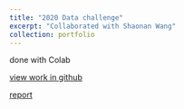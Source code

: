 ```yaml
---
title: "2020 Data challenge"
excerpt: "Collaborated with Shaonan Wang"
collection: portfolio
---
```


done with Colab 

[view work in github](https://github.com/Yumian-Cui/model-prediction/blob/main/DataChallenge_code_Final.ipynb)

[report](https://yumian-cui.github.io/files/Data_Challenge_Report.pdf)

